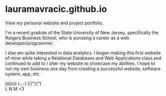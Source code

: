 # lauramavracic.github.io
View my personal website and project portfolio.

I'm a recent gradute of the State University of New Jersey, specifically the Rutgers Business School, who is purusing a career as a web developer/programmer. 

I also am quite interested in data analytics. I began making this first website of mine while taking a Relational Databases and Web Applications class and continued to add to / alter my website to showcase my abilities. I hope to run my own business one day from creating a successful website, software system, app, etc. 

 (o)(o)
 (-,-)
 C(")(")    
          L N M  <3
